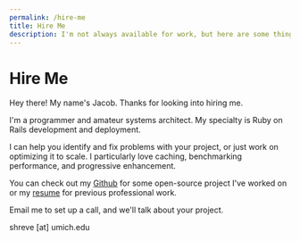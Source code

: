 ```yaml
---
permalink: /hire-me
title: Hire Me
description: I'm not always available for work, but here are some things you should know about hiring me.
---
```


# Hire Me

Hey there! My name's Jacob. Thanks for looking into hiring me.

I'm a programmer and amateur systems architect. My specialty is Ruby on Rails development and deployment.

I can help you identify and fix problems with your project, or just work on optimizing it to scale.
I particularly love caching, benchmarking performance, and progressive enhancement.

You can check out my [Github](https://github.com/shreve) for some open-source project I've worked on
or my [resume](/) for previous professional work.

Email me to set up a call, and we'll talk about your project.

shreve [at] umich.edu

